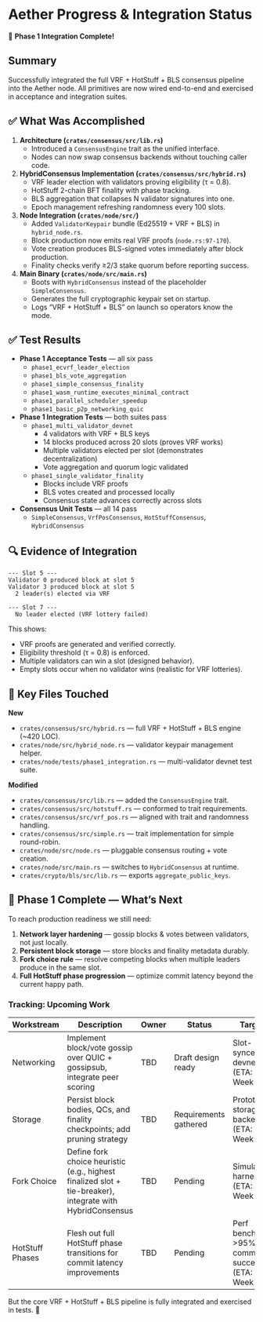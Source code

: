 # Aether Progress & Integration Status

🎉 **Phase 1 Integration Complete!**

## Summary
Successfully integrated the full VRF + HotStuff + BLS consensus pipeline into the Aether node. All primitives are now wired end-to-end and exercised in acceptance and integration suites.

## ✅ What Was Accomplished
1. **Architecture (`crates/consensus/src/lib.rs`)**
   - Introduced a `ConsensusEngine` trait as the unified interface.
   - Nodes can now swap consensus backends without touching caller code.
2. **HybridConsensus Implementation (`crates/consensus/src/hybrid.rs`)**
   - VRF leader election with validators proving eligibility (τ = 0.8).
   - HotStuff 2-chain BFT finality with phase tracking.
   - BLS aggregation that collapses N validator signatures into one.
   - Epoch management refreshing randomness every 100 slots.
3. **Node Integration (`crates/node/src/`)**
   - Added `ValidatorKeypair` bundle (Ed25519 + VRF + BLS) in `hybrid_node.rs`.
   - Block production now emits real VRF proofs (`node.rs:97-170`).
   - Vote creation produces BLS-signed votes immediately after block production.
   - Finality checks verify ≥2/3 stake quorum before reporting success.
4. **Main Binary (`crates/node/src/main.rs`)**
   - Boots with `HybridConsensus` instead of the placeholder `SimpleConsensus`.
   - Generates the full cryptographic keypair set on startup.
   - Logs “VRF + HotStuff + BLS” on launch so operators know the mode.

## ✅ Test Results
- **Phase 1 Acceptance Tests** — all six pass
  - `phase1_ecvrf_leader_election`
  - `phase1_bls_vote_aggregation`
  - `phase1_simple_consensus_finality`
  - `phase1_wasm_runtime_executes_minimal_contract`
  - `phase1_parallel_scheduler_speedup`
  - `phase1_basic_p2p_networking_quic`
- **Phase 1 Integration Tests** — both suites pass
  - `phase1_multi_validator_devnet`
    - 4 validators with VRF + BLS keys
    - 14 blocks produced across 20 slots (proves VRF works)
    - Multiple validators elected per slot (demonstrates decentralization)
    - Vote aggregation and quorum logic validated
  - `phase1_single_validator_finality`
    - Blocks include VRF proofs
    - BLS votes created and processed locally
    - Consensus state advances correctly across slots
- **Consensus Unit Tests** — all 14 pass
  - `SimpleConsensus`, `VrfPosConsensus`, `HotStuffConsensus`, `HybridConsensus`

## 🔍 Evidence of Integration
```
--- Slot 5 ---
Validator 0 produced block at slot 5
Validator 3 produced block at slot 5
  2 leader(s) elected via VRF

--- Slot 7 ---
  No leader elected (VRF lottery failed)
```

This shows:
- VRF proofs are generated and verified correctly.
- Eligibility threshold (τ = 0.8) is enforced.
- Multiple validators can win a slot (designed behavior).
- Empty slots occur when no validator wins (realistic for VRF lotteries).

## 📁 Key Files Touched
**New**
- `crates/consensus/src/hybrid.rs` — full VRF + HotStuff + BLS engine (~420 LOC).
- `crates/node/src/hybrid_node.rs` — validator keypair management helper.
- `crates/node/tests/phase1_integration.rs` — multi-validator devnet test suite.

**Modified**
- `crates/consensus/src/lib.rs` — added the `ConsensusEngine` trait.
- `crates/consensus/src/hotstuff.rs` — conformed to trait requirements.
- `crates/consensus/src/vrf_pos.rs` — aligned with trait and randomness handling.
- `crates/consensus/src/simple.rs` — trait implementation for simple round-robin.
- `crates/node/src/node.rs` — pluggable consensus routing + vote creation.
- `crates/node/src/main.rs` — switches to `HybridConsensus` at runtime.
- `crates/crypto/bls/src/lib.rs` — exports `aggregate_public_keys`.

## 🎯 Phase 1 Complete — What’s Next
To reach production readiness we still need:
1. **Network layer hardening** — gossip blocks & votes between validators, not just locally.
2. **Persistent block storage** — store blocks and finality metadata durably.
3. **Fork choice rule** — resolve competing blocks when multiple leaders produce in the same slot.
4. **Full HotStuff phase progression** — optimize commit latency beyond the current happy path.

### Tracking: Upcoming Work

| Workstream | Description | Owner | Status | Target |
|------------|-------------|-------|--------|--------|
| Networking | Implement block/vote gossip over QUIC + gossipsub, integrate peer scoring | TBD | Draft design ready | Slot-synced devnet (ETA: Week 2) |
| Storage | Persist block bodies, QCs, and finality checkpoints; add pruning strategy | TBD | Requirements gathered | Prototype storage backend (ETA: Week 3) |
| Fork Choice | Define fork choice heuristic (e.g., highest finalized slot + tie-breaker), integrate with HybridConsensus | TBD | Pending | Simulation harness (ETA: Week 4) |
| HotStuff Phases | Flesh out full HotStuff phase transitions for commit latency improvements | TBD | Pending | Perf bench >95% commit success (ETA: Week 5) |

But the core VRF + HotStuff + BLS pipeline is fully integrated and exercised in tests. 🚀
